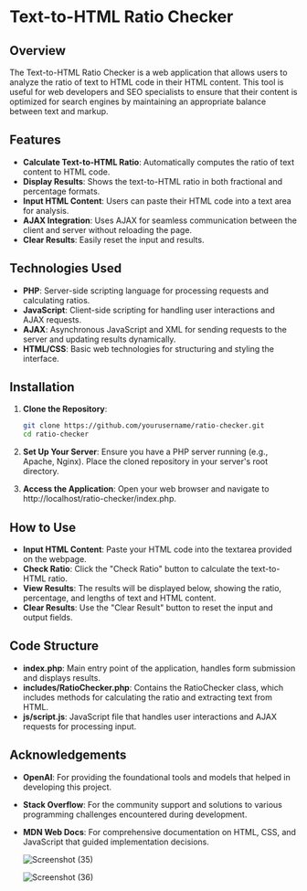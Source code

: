 # Text-to-HTML Ratio Checker

## Overview

The Text-to-HTML Ratio Checker is a web application that allows users to analyze the ratio of text to HTML code in their HTML content. This tool is useful for web developers and SEO specialists to ensure that their content is optimized for search engines by maintaining an appropriate balance between text and markup.

## Features

- **Calculate Text-to-HTML Ratio**: Automatically computes the ratio of text content to HTML code.
- **Display Results**: Shows the text-to-HTML ratio in both fractional and percentage formats.
- **Input HTML Content**: Users can paste their HTML code into a text area for analysis.
- **AJAX Integration**: Uses AJAX for seamless communication between the client and server without reloading the page.
- **Clear Results**: Easily reset the input and results.

## Technologies Used

- **PHP**: Server-side scripting language for processing requests and calculating ratios.
- **JavaScript**: Client-side scripting for handling user interactions and AJAX requests.
- **AJAX**: Asynchronous JavaScript and XML for sending requests to the server and updating results dynamically.
- **HTML/CSS**: Basic web technologies for structuring and styling the interface.

## Installation

1. **Clone the Repository**:
   ```bash
   git clone https://github.com/yourusername/ratio-checker.git
   cd ratio-checker

2. **Set Up Your Server**: Ensure you have a PHP server running (e.g., Apache, Nginx). Place the cloned repository in your server's root directory.

3. **Access the Application**: Open your web browser and navigate to http://localhost/ratio-checker/index.php.

## How to Use
- **Input HTML Content**: Paste your HTML code into the textarea provided on the webpage.
- **Check Ratio**: Click the "Check Ratio" button to calculate the text-to-HTML ratio.
- **View Results**: The results will be displayed below, showing the ratio, percentage, and lengths of text and HTML content.
- **Clear Results**: Use the "Clear Result" button to reset the input and output fields.

## Code Structure
- **index.php**: Main entry point of the application, handles form submission and displays results.
- **includes/RatioChecker.php**: Contains the RatioChecker class, which includes methods for calculating the ratio and extracting text from HTML.
- **js/script.js**: JavaScript file that handles user interactions and AJAX requests for processing input.

## Acknowledgements
- **OpenAI**: For providing the foundational tools and models that helped in developing this project.
- **Stack Overflow**: For the community support and solutions to various programming challenges encountered during development.
- **MDN Web Docs**: For comprehensive documentation on HTML, CSS, and JavaScript that guided implementation decisions.

  ![Screenshot (35)](https://github.com/user-attachments/assets/aa04e220-988b-43b6-a984-fb8c187ce05e)

  ![Screenshot (36)](https://github.com/user-attachments/assets/bbf8b162-1664-46b1-a7c0-27d0a2c1e3d0)

